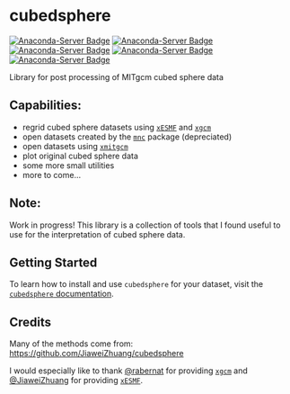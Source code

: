 # cubedsphere
[![Anaconda-Server Badge](https://anaconda.org/conda-forge/cubedsphere/badges/installer/conda.svg)](https://conda.anaconda.org/conda-forge) [![Anaconda-Server Badge](https://anaconda.org/conda-forge/cubedsphere/badges/license.svg)](https://anaconda.org/conda-forge/cubedsphere) [![Anaconda-Server Badge](https://anaconda.org/conda-forge/cubedsphere/badges/version.svg)](https://anaconda.org/conda-forge/cubedsphere) [![Anaconda-Server Badge](https://anaconda.org/conda-forge/cubedsphere/badges/platforms.svg)](https://anaconda.org/conda-forge/cubedsphere) [![Anaconda-Server Badge](https://anaconda.org/conda-forge/cubedsphere/badges/latest_release_date.svg)](https://anaconda.org/conda-forge/cubedsphere)

Library for post processing of MITgcm cubed sphere data

## Capabilities:
- regrid cubed sphere datasets using [`xESMF`](https://xesmf.readthedocs.io/en/latest/) and [`xgcm`](https://xgcm.readthedocs.io/en/latest/)
- open datasets created by the [`mnc`](https://mitgcm.readthedocs.io/en/latest/outp_pkgs/outp_pkgs.html#netcdf-i-o-pkg-mnc) package (depreciated)
- open datasets using [`xmitgcm`](https://xmitgcm.readthedocs.io/en/latest/) 
- plot original cubed sphere data
- some more small utilities
- more to come...

## Note:
Work in progress! This library is a collection of tools that I found useful to use for the interpretation of cubed sphere data.

## Getting Started
To learn how to install and use `cubedsphere` for your dataset, visit the [`cubedsphere` documentation](https://cubedsphere.readthedocs.io/en/latest).

## Credits
Many of the methods come from: https://github.com/JiaweiZhuang/cubedsphere

I would especially like to thank [@rabernat](https://github.com/rabernat) for providing  [`xgcm`](https://xgcm.readthedocs.io/en/latest/) and [@JiaweiZhuang](https://github.com/JiaweiZhuang) for providing [`xESMF`](https://xesmf.readthedocs.io/en/latest/).
